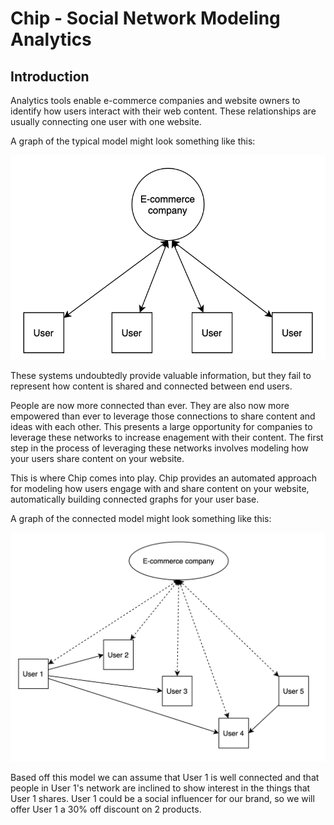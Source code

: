 # Chip - Social Network Modeling Analytics

## Introduction

Analytics tools enable e-commerce companies and website owners to identify how users interact with their web content. These relationships are usually connecting one user with one website.

A graph of the typical model might look something like this:

![Traditional Model](traditional-model.png)

These systems undoubtedly provide valuable information, but they fail to represent how content is shared and connected between end users.

People are now more connected than ever. They are also now more empowered than ever to leverage those connections to share content and ideas with each other. This presents a large opportunity for companies to leverage these networks to increase enagement with their content. The first step in the process of leveraging these networks involves modeling how your users share content on your website.

This is where Chip comes into play. Chip provides an automated approach for modeling how users engage with and share content on your website, automatically building connected graphs for your user base.

A graph of the connected model might look something like this:

![Connected Model](connected-model.png)

Based off this model we can assume that User 1 is well connected and that people in User 1's network are inclined to show interest in the things that User 1 shares. User 1 could be a social influencer for our brand, so we will offer User 1 a 30% off discount on 2 products.
